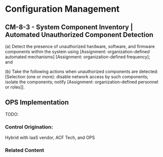 # Configuration Management
## CM-8-3 - System Component Inventory | Automated Unauthorized Component Detection

(a) Detect the presence of unauthorized hardware, software, and firmware components within the system using [Assignment: organization-defined automated mechanisms] [Assignment: organization-defined frequency]; and

(b) Take the following actions when unauthorized components are detected: [Selection (one or more): disable network access by such components; isolate the components; notify [Assignment: organization-defined personnel or roles]].

## OPS Implementation

TODO:

### Control Origination:

Hybrid with IaaS vendor, ACF Tech, and OPS

### Related Content
